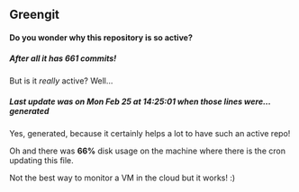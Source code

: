 ## Greengit

#### Do you wonder why this repository is so active?

##### After all it has 661 commits!

But is it *really* active? Well...

##### Last update was on Mon Feb 25 at 14:25:01 when those lines were... generated

Yes, generated, because it certainly helps a lot to have such an active repo!

Oh and there was **66%** disk usage on the machine
where there is the cron updating this file.

Not the best way to monitor a VM in the cloud but it works! :)
